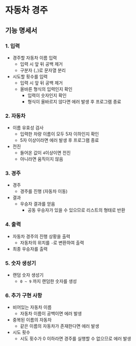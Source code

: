 # 자동차 경주

## 기능 명세서

### 1. 입력

- 경주할 자동차 이름 입력
    - 입력 시 앞 뒤 공백 제거
    - 구분자 (`,`)로 문자열 분리
- 시도할 횟수를 입력
    - 입력 시 앞 뒤 공백 제거
    - 올바른 형식의 입력인지 확인
        - 입력이 숫자인지 확인
        - 형식이 올바르지 않다면 에러 발생 후 프로그램 종료

### 2. 자동차

- 이름 유효성 검사
    - 입력한 차량 이름이 모두 5자 이하인지 확인
    - 5자 이상이라면 에러 발생 후 프로그램 종료
- 전진
    - 들어온 값이 `4`이상이면 전진
    - 아니라면 움직이지 않음

### 3. 경주

- 경주
    - 경주를 진행 (자동차 이동)
- 결과
    - 우승자 결과를 얻음
        - 공동 우승자가 있을 수 있으므로 리스트의 형태로 반환

### 4. 출력

- 자동차 경주의 진행 상황을 출력
    - 자동차의 위치를 `-`로 변환하여 출력
- 최종 우승자를 출력

### 5. 숫자 생성기

- 랜덤 숫자 생성기
    - ```0 ~ 9``` 까지 랜덤한 숫자를 생성

### 6. 추가 구현 사항

- 비어있는 자동차 이름
    - 자동차 이름이 공백이면 에러 발생
- 중복된 이름의 자동차
    - 같은 이름의 자동차가 존재한다면 에러 발생
- 시도 횟수
    - 시도 횟수가 0 이하라면 경주를 실행할 수 없으므로 에러 발생
